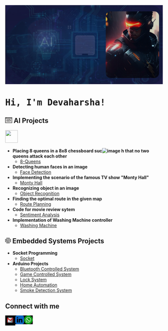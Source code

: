 <img src="demo.png" alt="Background" class="center">

<h1><pre>Hi, I'm Devaharsha!</h1>

<h2><img width = 22px src = "https://github.com/DevaharshaM/DevaharshaM/blob/inception/code.png"> AI Projects</h2>

<img src="https://github.com/DevaharshaM/DevaharshaM/blob/inception/final_gif.gif" width="40" height="40" />


- <b>Placing 8 queens in a 8x8 chessboard suc![image](https://github.com/DevaharshaM/DevaharshaM/assets/121371183/abb4481c-88ec-4bc9-97e3-d444266c7ee5)
h that no two queens attack each other</b>
  - [8-Queens](https://github.com/DevaharshaM/AI_Projects/tree/8_Queens)
- <b>Detecting human faces in an image</b>
  - [Face Detection](https://github.com/DevaharshaM/AI_Projects/tree/Face_Detection)
- <b>Implementing the scenario of the famous TV show "Monty Hall"</b>
  - [Monty Hall](https://github.com/DevaharshaM/AI_Projects/tree/Monty_Hall)
- <b>Recognizing object in an image</b>
  - [Object Recognition](https://github.com/DevaharshaM/AI_Projects/tree/Object_Recognition)
- <b>Finding the optimal route in the given map</b>
  - [Route Planning](https://github.com/DevaharshaM/AI_Projects/tree/Route_Planning)
- <b>Code for movie review sytem</b>
  - [Sentiment Analysis](https://github.com/DevaharshaM/AI_Projects/tree/Sentiment_Analysis)
- <b>Implementation of Washing Machine controller</b>
  - [Washing Machine](https://github.com/DevaharshaM/AI_Projects/tree/Washing_Machine)

<h2><img width = 18px src = "https://github.com/DevaharshaM/DevaharshaM/blob/inception/processor.png"> Embedded Systems Projects</h2>

- <b>Socket Programming</b>
  - [Socket](https://github.com/DevaharshaM/PythonProjects/tree/Socket_Programming)
- <b>Arduino Projects</b>
  - [Bluetooth Controlled System](https://github.com/DevaharshaM/ArduinoProjects/tree/BluetoothControlledSystem)
  - [Game Controlled System](https://github.com/DevaharshaM/ArduinoProjects/tree/GameControlledSystem)
  - [Lock System](https://github.com/DevaharshaM/ArduinoProjects/tree/LockSystem)
  - [Home Automation](https://github.com/DevaharshaM/ArduinoProjects/tree/RemoteControlledHomeAutomation)
  - [Smoke Detection System](https://github.com/DevaharshaM/ArduinoProjects/tree/SmokeDetectionSystem)
    
<h2> Connect with me</h2>

[<img align="left" alt="Devaharsha | Gmail" width="32px" src="https://github.com/DevaharshaM/DevaharshaM/blob/inception/mail.svg" />][gmail]
[<img align="left" alt="Devaharsha | LinkedIn" width="28px" src="https://github.com/DevaharshaM/DevaharshaM/blob/inception/linkedin.svg" />][linkedin]
[<img align="left" alt="Devaharsha | Whatsapp" width="28px" src="https://github.com/DevaharshaM/DevaharshaM/blob/inception/whatsapp.svg" />][Whatsapp]

[linkedin]: https://www.linkedin.com/in/devaharsha-m-49779b118/
[gmail]: meesarapud@gmail.com
[Whatsapp]: +447780246719
